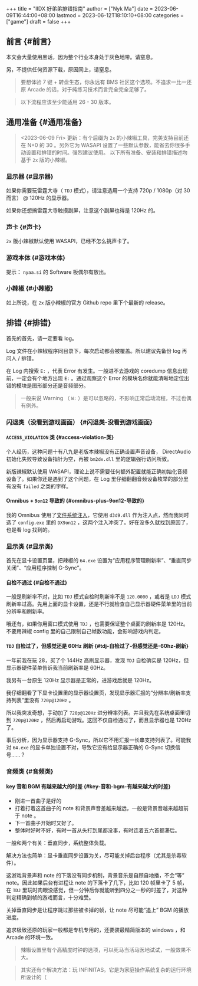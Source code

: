 +++
title = "IIDX 好弟弟排错指南"
author = ["Nyk Ma"]
date = 2023-06-09T16:44:00+08:00
lastmod = 2023-06-12T18:10:10+08:00
categories = ["game"]
draft = false
+++

## 前言 {#前言}

本文会大量使用黑话，因为整个行业本身处于灰色地带。请窒息。

另，不提供任何资源下载，原因同上，请窒息。

> 要想体验 7 键 + 转盘生态，你永远有 BMS 社区这个选项。不追求一比一还原
> Arcade 的话，对于纯练习技术而言完全完全足够了。

<!--quoteend-->

> 以下流程应该至少能适用 26 - 30 版本。


## 通用准备 {#通用准备}

> <span class="timestamp-wrapper"><span class="timestamp">&lt;2023-06-09 Fri&gt; </span></span> 更新：有个后缀为 `2x` 的小辣椒工具，完美支持目前还在
> N+0 的 30 。另外它为 WASAPI 设置了一些默认参数，能省去你很多手动设置和排错的时间。强烈建议使用。 以下所有准备、安装和排错描述均基于 `2x` 版的小辣椒。


### 显示器 {#显示器}

如果你需要玩雷霆大寺（ `TDJ` 模式），请注意选用一个支持 720p /
1080p（对 30 而言） @ 120Hz 的显示器。

如果你还想搞雷霆大寺触摸副屏，注意这个副屏也得是 120Hz 的。


### 声卡 {#声卡}

`2x` 版小辣椒默认使用 WASAPI，已经不怎么挑声卡了。


### 游戏本体 {#游戏本体}

提示： `nyaa.si` 的 Software 板偶尔有放出。


### 小辣椒 {#小辣椒}

如上所说，在 `2x` 版小辣椒的官方 Github repo 里下个最新的 release。


## 排错 {#排错}

首先的首先，请一定要看 log。

Log 文件在小辣椒程序同目录下，每次启动都会被覆盖。所以建议先备份 log
再问人 / 排错。

在 Log 内搜索 `E:` ，代表 Error 有发生。一般进不去游戏的 coredump 信息出现前，一定会有个地方出现 `E:` 。通过观察这个 Error 的模块名你就能清晰地定位出错的模块是图形部分还是音频部分。

> 一般来说 Warning （ `W:` ）是可以忽略的，不影响正常启动流程，不过也偶有例外。


### 闪退类（没看到游戏画面） {#闪退类-没看到游戏画面}


#### `ACCESS_VIOLATION` 类 {#access-violation-类}

个人经历，这种问题十有八九是老版本辣椒没有正确设置声音设备，
DirectAudio 初始化失败导致设备指针为空，再被 `bm2dx.dll` 里的逻辑强行访问所致。

新版辣椒默认使用 WASAPI，理论上说不需要任何额外配置就能正确初始化音频设备了。如果你还是遇到了这个问题，在 Log 里仔细翻翻音频设备枚举的部分里有没有 `failed` 之类的字样。


#### Omnibus + `9on12` 导致的 {#omnibus-plus-9on12-导致的}

我的 Omnibus 使用了[文件系统注入](https://github.com/mon/ifs_layeredfs)，它使用 `d3d9.dll` 作为注入点，然而我同时选了 `config.exe` 里的 `DX9on12` ，这两个注入冲突了。好在没多久就找到原因了，也是看 log 找到的。


### 显示类 {#显示类}

首先在显卡设置页里，把辣椒的 `64.exe` 设置为“应用程序管理刷新率”、“垂直同步关闭”、“应用程序控制 G-Sync”。


#### 自检不通过 {#自检不通过}

一般是刷新率不对，比如 `TDJ` 模式自检时刷新率不是 `120.0000` ，或者是
`LDJ` 模式刷新率过高。先用上面的显卡设置，还是不行就检查自己显示器硬件菜单里的当前分辨率和刷新率。

哦还有，如果你用窗口模式使用 `TDJ` ，也需要保证整个桌面的刷新率是
120Hz。不要用辣椒 config 里的自己限制自己帧数功能，会影响游戏内判定。


#### `TDJ` 自检过了，但感觉还是 60Hz 刷新 {#tdj-自检过了-但感觉还是-60hz-刷新}

一年前我在玩 28，买了个 144Hz 高刷显示器，发现 `TDJ` 自检确实是 120Hz，但显示器硬件菜单告诉我当前刷新率是 60Hz。

我另有一台原生 120Hz 显示器是正常的，进游戏后就是 120Hz。

我仔细翻看了下显卡设置里的显示器设置页，发现显示器汇报的“分辨率/刷新率支持列表”里没有 `720p@120Hz` 。

所以我突发奇想，手动加了 `720p@120Hz` 进分辨率列表。并且我先在系统桌面里切到 `720p@120Hz` ，然后再启动游戏。这回不仅自检通过了，而且显示器也是 120Hz 了。

事后分析，因为显示器支持 G-Sync，所以它不用汇报一长串支持列表了。可能我对 `64.exe` 的显卡单独设置不对，导致它没有给显示器正确的 G-Sync 切换信号……？


### 音频类 {#音频类}


#### key 音和 BGM 有越来越大的时差 {#key-音和-bgm-有越来越大的时差}

-   刚进一首曲子是好的
-   打着打着这首曲子的 note 和背景声音差越来越远，一般是背景音越来越超前于 note 。
-   下一首曲子开始时又好了。
-   整体时好时不好，有时一首从头打到尾都没事，有时连着五六首都滞后。

一般和两个有关：垂直同步，系统整体负载。

解决方法也简单：显卡垂直同步设置为关，尽可能关掉后台程序（尤其是杀毒软件）。

这游戏背景声和 note 的下落没有同步机制，背景音乐是自顾自地播，不会“等”
note。因此如果后台有进程让 note 的下落卡了几下，比如 120 帧里卡了 5 帧，在 `TDJ` 里玩时肉眼没感觉，但一分钟后你就能听到四分之一秒的时差了，对这种判定精确到帧的游戏而言，十分难受。

关掉垂直同步是让程序跳过那些被卡掉的帧，让 note 尽可能“追上” BGM 的播放进度。

追求极致还原的玩家一般都是专机专用的，还要装最精简版本的 windows ，和
Arcade 的环境一致。

> 辣椒设置里有个高精度时钟的选项，可以死马当活马医地试试，一般效果不大。

<!--quoteend-->

> 其实还有个解决方法：玩 INFINITAS。它是为家庭操作系统复杂的运行环境所设计的（
